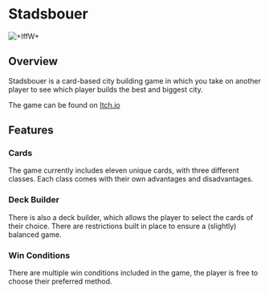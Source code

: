 # Stadsbouer

![+IffW+](https://github.com/Modderjoch/Stadsbouer/assets/78732327/c316ba6a-d725-4690-b08f-0dd8b405c6f2)

## Overview
Stadsbouer is a card-based city building game in which you take on another player to see which player builds the best and biggest city.

The game can be found on [Itch.io](https://modderjoch.itch.io/stadsbouer)

## Features
### Cards
The game currently includes eleven unique cards, with three different classes. Each class comes with their own advantages and disadvantages. 

### Deck Builder
There is also a deck builder, which allows the player to select the cards of their choice. There are restrictions built in place to ensure a (slightly) balanced game.

### Win Conditions
There are multiple win conditions included in the game, the player is free to choose their preferred method.
